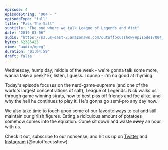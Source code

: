 ```yaml
---
episode: 4 
episodeString: "004 - "
episodeType: "full"
title: "Pass The Salt"
subtitle: "The one where we talk League of Legends and diet"
date: "2019-03-06"
audio: "https://s3.us-east-2.amazonaws.com/outoffocusshow/episodes/004_pass-the-salt.mp3"
bytes: 62385423
mime: "audio/mpeg"
duration: "01:04:59"
draft: false
---
```


Wednesday, hump day, middle of the week - we're gonna talk some more, wanna take a peek? Er, listen, I guess. I dunno - I'm no good at rhyming.

Today's episode focuses on the nerd-game-supreme (and one of the world's largest concentrations of salt), League of Legends. Nick walks us through game winning strats, how to best piss off friends and foe alike, and why the hell he continues to play it. He's gonna go semi-pro any day now. 

We also take time to touch upon some of our favorite ways to eat and still maintain our girlish figures. Eating a ridiculous amount of potatoes somehow comes into the equation. Come sit down and waste ~~away~~ an hour with us.

Check it out, subscribe to our nonsense, and hit us up on [Twitter][twit] and [Instagram][insta] (\@outoffocusshow).

[twit]: https://twitter.com/outoffocusshow
[insta]: https://instagram.com/outoffocusshow
